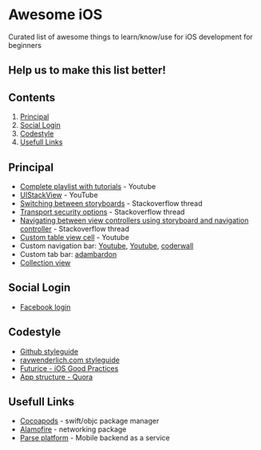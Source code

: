 # Awesome iOS
Сurated list of awesome things to learn/know/use for iOS development for beginners

## Help us to make this list better!

## Contents
1. [Principal](#principal)
2. [Social Login](#social-login)
2. [Codestyle](#codestyle)
3. [Usefull Links](#usefull-links)

## Principal
* [Complete playlist with tutorials](https://www.youtube.com/playlist?list=PLpZBns8dFbgx0gr68lf-un9EjdmywTu4_) - Youtube
* [UIStackView](https://www.youtube.com/watch?v=O0llR7sfrkc) - YouTube
* [Switching between storyboards](https://stackoverflow.com/questions/29505916/switch-between-storyboards-using-swift) - Stackoverflow thread
* [Transport security options](https://stackoverflow.com/questions/31254725/transport-security-has-blocked-a-cleartext-http) - Stackoverflow thread
* [Navigating between view controllers using storyboard and navigation controller](https://stackoverflow.com/questions/24038215/how-to-navigate-from-one-view-controller-to-another-using-swift) - Stackoverflow thread
* [Custom table view cell](https://www.youtube.com/watch?v=zAWO9rldyUE) - Youtube
* Custom navigation bar: [Youtube](https://youtu.be/APQVltARKF8?t=15m19s), [Youtube](https://www.youtube.com/watch?v=zS-CCd4xmRY), [coderwall](https://coderwall.com/p/dyqrfa/customize-navigation-bar-appearance-with-swift)
* Custom tab bar: [adambardon](http://blog.adambardon.com/how-to-create-custom-tab-bar-in-swift-part-1/)
* [Collection view](https://randexdev.com/2014/08/uicollectionviewcell/)

## Social Login
* [Facebook login](https://developers.facebook.com/docs/swift/login)

## Codestyle
* [Github styleguide](https://github.com/github/swift-style-guide)
* [raywenderlich.com styleguide](https://github.com/raywenderlich/swift-style-guide)
* [Futurice - iOS Good Practices](https://github.com/futurice/ios-good-practices)
* [App structure - Quora](https://www.quora.com/How-should-I-structure-my-iOS-app)

## Usefull Links
* [Cocoapods](https://guides.cocoapods.org) - swift/objc package manager
* [Alamofire](https://github.com/Alamofire/Alamofire) - networking package
* [Parse platform](http://parseplatform.org) - Mobile backend as a service
